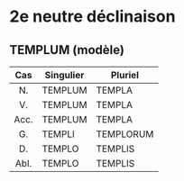 # 2e neutre déclinaison
## TEMPLUM (modèle)

| Cas  | Singulier | Pluriel   |
| :--: | --------- | --------- |
| N.   | TEMPLUM   | TEMPLA    |
| V.   | TEMPLUM   | TEMPLA    |
| Acc. | TEMPLUM   | TEMPLA    |
| G.   | TEMPLI    | TEMPLORUM |
| D.   | TEMPLO    | TEMPLIS   |
| Abl. | TEMPLO    | TEMPLIS   |